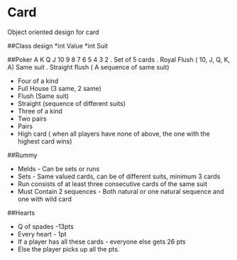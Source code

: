 # Card
Object oriented design for card

##Class design
*int Value
*int Suit

##Poker
A K Q J 10 9 8 7 6 5 4 3 2
. Set of 5 cards
. Royal Flush ( 10, J, Q, K, A) Same suit
. Straight flush ( A sequence of same suit)
* Four of a kind
* Full House (3 same, 2 same)
* Flush (Same suit)
* Straight (sequence of different suits)
* Three of a kind
* Two pairs
* Pairs
* High card ( when all players have none of above, the one with the highest card wins)

##Rummy
* Melds - Can be sets or runs
* Sets - Same valued cards, can be of different suits, minimum 3 cards
* Run consists of at least three consecutive cards of the same suit
* Must Contain 2 sequences - Both natural or one natural sequence and one with wild card

##Hearts
* Q of spades -13pts
* Every heart - 1pt
* If a player has all these cards - everyone else gets 26 pts
* Else the player picks up all the pts.
